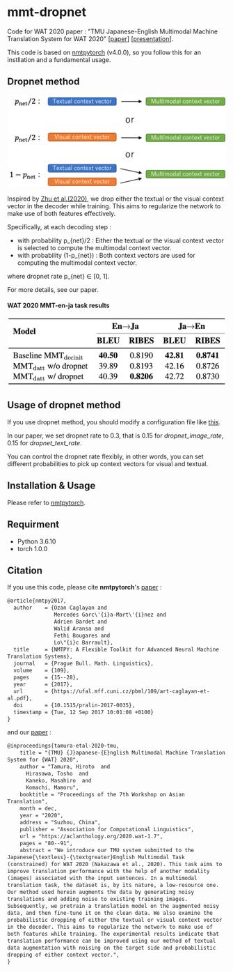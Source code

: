 # mmt-dropnet

Code for WAT 2020 paper : "TMU Japanese-English Multimodal Machine Translation System for WAT 2020" \[[paper](https://aclanthology.org/2020.wat-1.7/)\] \[[presentation](https://www.youtube.com/watch?v=pljsLkRMWDQ)\].

This code is based on [nmtpytorch](https://github.com/lium-lst/nmtpytorch/tree/v4.0.0) (v4.0.0), so you follow this for an instllation and a fundamental usage.

## Dropnet method
![dropnet_fig](docs/dropnet_fig.png?raw=true)

Inspired by [Zhu et al.(2020)](https://openreview.net/forum?id=Hyl7ygStwB), we drop either the textual or the visual context vector in the decoder while training.
This aims to regularize the network
to make use of both features effectively.

Specifically, at each decoding step :

- with probability p_{net}/2 : Either the textual or the visual context vector is selected to compute the multimodal context vector.
- with probability (1-p_{net}) : Both context vectors are used for computing the multimodal context vector.

where dropnet rate p_{net} ∈ [0, 1].

For more details, see our paper.

#### WAT 2020 MMT-en-ja task results
![dropnet_scores](docs/dropnet_scores.png)

## Usage of dropnet method
If you use dropnet method, you should modify a configuration file like [this](examples/v4.0.0/mmt-task-en-fr-multimodalatt-dropnet.conf).

In our paper, we set dropnet rate to 0.3, that is 0.15 for *dropnet_image_rate*, 0.15 for *dropnet_text_rate*.

You can control the dropnet rate flexibly, in other words, you can set different probabilities to pick up context vectors for visual and textual.

## Installation & Usage
Please refer to [nmtpytorch](https://github.com/lium-lst/nmtpytorch/tree/v4.0.0).
## Requirment
- Python 3.6.10
- torch 1.0.0

## Citation
If you use this code, please cite **nmtpytorch**'s [paper](https://ufal.mff.cuni.cz/pbml/109/art-caglayan-et-al.pdf) :
```
@article{nmtpy2017,
  author    = {Ozan Caglayan and
               Mercedes Garc\'{i}a-Mart\'{i}nez and
               Adrien Bardet and
               Walid Aransa and
               Fethi Bougares and
               Lo\"{i}c Barrault},
  title     = {NMTPY: A Flexible Toolkit for Advanced Neural Machine Translation Systems},
  journal   = {Prague Bull. Math. Linguistics},
  volume    = {109},
  pages     = {15--28},
  year      = {2017},
  url       = {https://ufal.mff.cuni.cz/pbml/109/art-caglayan-et-al.pdf},
  doi       = {10.1515/pralin-2017-0035},
  timestamp = {Tue, 12 Sep 2017 10:01:08 +0100}
}
```
and our [paper](https://aclanthology.org/2020.wat-1.7/) :
```
@inproceedings{tamura-etal-2020-tmu,
    title = "{TMU} {J}apanese-{E}nglish Multimodal Machine Translation System for {WAT} 2020",
    author = "Tamura, Hiroto  and
      Hirasawa, Tosho  and
      Kaneko, Masahiro  and
      Komachi, Mamoru",
    booktitle = "Proceedings of the 7th Workshop on Asian Translation",
    month = dec,
    year = "2020",
    address = "Suzhou, China",
    publisher = "Association for Computational Linguistics",
    url = "https://aclanthology.org/2020.wat-1.7",
    pages = "80--91",
    abstract = "We introduce our TMU system submitted to the Japanese{\textless}-{\textgreater}English Multimodal Task (constrained) for WAT 2020 (Nakazawa et al., 2020). This task aims to improve translation performance with the help of another modality (images) associated with the input sentences. In a multimodal translation task, the dataset is, by its nature, a low-resource one. Our method used herein augments the data by generating noisy translations and adding noise to existing training images. Subsequently, we pretrain a translation model on the augmented noisy data, and then fine-tune it on the clean data. We also examine the probabilistic dropping of either the textual or visual context vector in the decoder. This aims to regularize the network to make use of both features while training. The experimental results indicate that translation performance can be improved using our method of textual data augmentation with noising on the target side and probabilistic dropping of either context vector.",
}

```